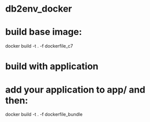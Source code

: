 # db2env_docker
# build base image:
docker build -t <your tag> . -f dockerfile_c7

# build with application
# add your application to app/ and then:
docker build -t <your tag> . -f dockerfile_bundle
